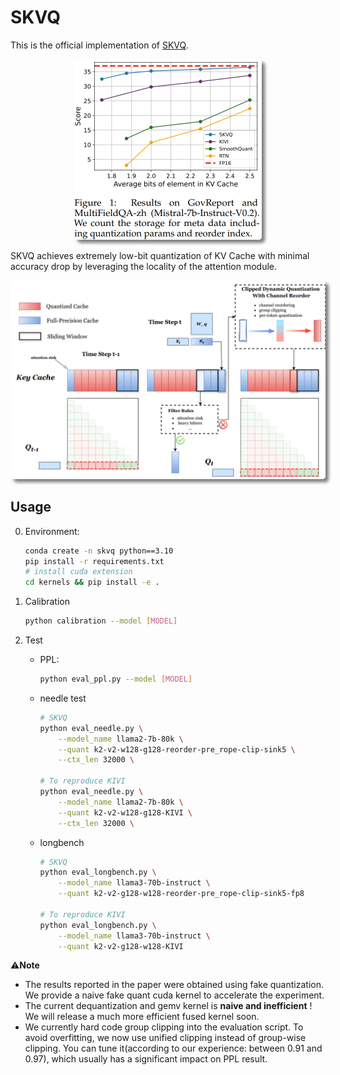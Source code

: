 # SKVQ

This is the official implementation of [SKVQ](https://www.arxiv.org/abs/2405.06219).

<div class="autocb" style="text-align:center;"><img src="./media/score.jpg" style="zoom: 50%;box-shadow: rgba(0, 0, 0, 0.5) 10px 10px 10px; border-radius: 10px;" /></div>

SKVQ achieves extremely low-bit quantization of KV Cache with minimal accuracy drop by leveraging the locality of the attention module.


<div class="autocb" style="text-align:center;"><img src="./media/overview.jpg" style="zoom: 50%;box-shadow: rgba(0, 0, 0, 0.5) 10px 10px 10px; border-radius: 10px;" /></div>



## Usage

0. Environment:
    ```bash
    conda create -n skvq python==3.10
    pip install -r requirements.txt
    # install cuda extension
    cd kernels && pip install -e .
    ```
1. Calibration

    ```bash
    python calibration --model [MODEL]
    ```

2. Test

    - PPL:
        ```bash
        python eval_ppl.py --model [MODEL]
        ```

    - needle test
        ```bash
        # SKVQ
        python eval_needle.py \
            --model_name llama2-7b-80k \
            --quant k2-v2-w128-g128-reorder-pre_rope-clip-sink5 \
            --ctx_len 32000 \

        # To reproduce KIVI
        python eval_needle.py \
            --model_name llama2-7b-80k \
            --quant k2-v2-w128-g128-KIVI \
            --ctx_len 32000 \
        ```
    - longbench
        ```bash
        # SKVQ
        python eval_longbench.py \
            --model_name llama3-70b-instruct \
            --quant k2-v2-g128-w128-reorder-pre_rope-clip-sink5-fp8

        # To reproduce KIVI
        python eval_longbench.py \
            --model_name llama3-70b-instruct \
            --quant k2-v2-g128-w128-KIVI
        ```

⚠️**Note**

- The results reported in the paper were obtained using fake quantization. We provide a naive fake quant cuda kernel to accelerate the experiment.
- The current dequantization and gemv kernel is **naive and inefficient** ! We will release a much more efficient fused kernel soon.
- We currently hard code group clipping into the evaluation script. To avoid overfitting, we now use unified clipping instead of group-wise clipping. You can tune it(according to our experience: between 0.91 and 0.97), which usually has a significant impact on PPL result.

